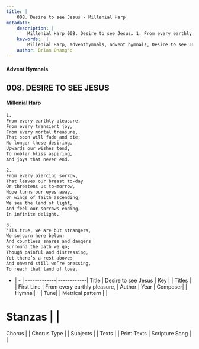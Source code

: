```yaml
---
title: |
    008. Desire to see Jesus - Millenial Harp
metadata:
    description: |
        Millenial Harp 008. Desire to see Jesus. 1. From every earthly pleasure, From every transient joy, From every mortal treasure, That soon will fade and die; No longer these desiring, Upwards our wishes tend, To nobler bliss aspiring, And joys that never end.
    keywords:  |
        Millenial Harp, adventhymnals, advent hymnals, Desire to see Jesus, From every earthly pleasure, . 
    author: Brian Onang'o
---
```

#### Advent Hymnals
## 008. DESIRE TO SEE JESUS
####  Millenial Harp
```txt
1. 
From every earthly pleasure, 
From every transient joy, 
From every mortal treasure, 
That soon will fade and die; 
No longer these desiring, 
Upwards our wishes tend, 
To nobler bliss aspiring, 
And joys that never end.

2. 
From every piercing sorrow, 
That leaves our breast to-day 
Or threatens us to-morrow, 
Hope turns our eyes away, 
On wings of faith ascending, 
We see the land of light, 
And feel our sorrows ending, 
In infinite delight.

3. 
‘Tis true, we are but strangers, 
We sojourn here below; 
And countless snares and dangers 
Surround the path we go; 
Though painful and distressing, 
Yet there’s a rest above; 
And onward still we’re pressing, 
To reach that land of love.
```
- |   -  |
-------------|------------|
Title | Desire to see Jesus |
Key |  |
Titles |  |
First Line | From every earthly pleasure,  |
Author | 
Year | 
Composer|  |
Hymnal|  - |
Tune|  |
Metrical pattern | |
# Stanzas |  |
Chorus |  |
Chorus Type |  |
Subjects |  |
Texts |  |
Print Texts | 
Scripture Song |  |
    
